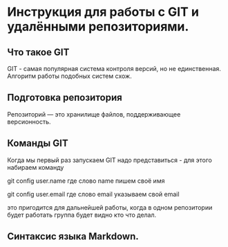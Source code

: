 # Инструкция для работы с GIT и удалёнными репозиториями.

## Что такое GIT

GIT -  самая популярная система контроля
версий, но не единственная. Алгоритм
работы подобных систем схож.

## Подготовка репозитория

Репозиторий — это хранилище файлов, поддерживающее версионность.

## Команды GIT

Когда мы первый раз запускаем GIT надо представиться - для этого набираем команду 

git config user.name  где слово name пишем своё имя

git config user.email где слово email указываем свой email

это пригодится для дальнейшей работы, когда в одном репозитории будет работать группа будет видно кто что делал.

## Синтаксис языка Markdown. 
